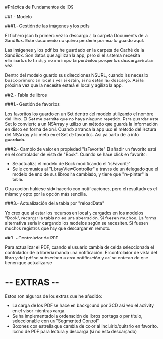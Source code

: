 #Práctica de Fundamentos de iOS

##1.- Modelo

###1.- Gestión de las imágenes y los pdfs

El fichero json la primera vez lo descargo a la carpeta Documents de la SandBox. Este documento no quiero perderle por eso lo guardo aquí.

Las imágenes y los pdf los he guardado en la carpeta de Caché de la SandBox. Son datos que agilizan la app, pero si el sistema necesita eliminarlos lo hará, y no me importa perderlos porque los descargaré otra vez. 

Dentro del modelo guardo sus direcciones NSURL, cuando las necesito busco primero en local a ver si están, si no están las descargo. Así la próxima vez que la necesite estará el local y agilizo la app.

##2.- Tabla de libros

###1.- Gestión de favoritos

Los favoritos los guardo en un Set<String> dentro del modelo utilizando el nombre del libro. El Set me permite que no haya ninguno repetido. Para guardar este Set<String> lo convierto a un NSArray y utilizo un método que guarda la información en disco en forma de xml.
Cuando arranca la app uso el método del lectura del NSArray y lo meto en el Set de favoritos. Así ya parto de la info guardada.

###2.- Cambio de valor en propiedad "isFavorite"
El añadir un favorito está en el controlador de vista de "Book". Cuando se hace click en favorito:

- Se actualiza el modelo de Book modificando el "isFavorite"
- Se le comunica al "LibrayViewController" a través de un delegado que el modelo de uno de sus libros ha cambiado, y tiene que "re-pintar" la tabla.

Otra opción hubiese sido hacerlo con notificaciones, pero el resultado es el mismo y opto por la opción más sencilla.

###3.- Actualización de la tabla por "reloadData"

Yo creo que al estar los recursos en local y cargados en los modelos "Book", recargar la tabla no es una aberración. Si fuesen muchos.
La forma alternativa sería ir cargando los modelos según se necesiten. Si fuesen muchos registros que hay que descargar en remoto.

##3 .- Controlador de PDF

Para actualizar el PDF, cuando el usuario cambia de celda seleccionada el controlador de la librería manda una notificación. El controlador de vista del libro y del pdf se subscriben a esta notificación y así se enteran de que tienen que actualizarse

# -- EXTRAS --

Estos son algunos de los extras que he añadido:

* La carga de los PDF se hace en backgound por GCD así veo el activity en el visor mientras carga.
* Se ha implementado la ordenación de libros por tags o por título, seleccionable con un "Segmented Control"
* Botones con estrella que cambia de color al incluirlo/quitarlo en favorito. Icono de PDF para lectura y descarga (si no está descargado)

